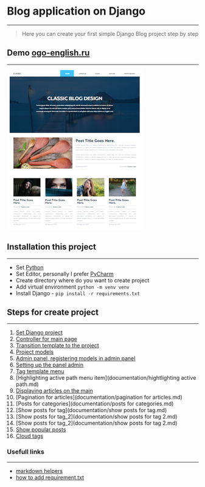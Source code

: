 # Blog application on Django

---
> Here you can create your first simple Django Blog project step by step

## Demo [ogo-english.ru](http://www.ogo-english.ru)

---

![blo_picture](documentation/img/1.png)


## Installation this project

---

- Set [Python](https://www.python.org/)
- Set Editor, personally I prefer [PyCharm](https://www.jetbrains.com/ru-ru/pycharm/)
- Create directory where do you want to create project
- Add virtual environment `python -m venv venv`
- Install Django - `pip install -r requirements.txt`

## Steps for create project

---

1. [Set Django project](documentation/set-django.md)
2. [Controller for main page](documentation/controller.md)
3. [Transition template to the project](documentation/transition.md)
4. [Project models](documentation/models.md)
5. [Admin panel, registering models in admin panel](documentation/admin-panel.md)
6. [Setting up the panel admin](documentation/setting-up-admin-panel.md)
7. [Tag template menu](documentation/setting-up-admin-panel.md)
8. [Highlighting active path menu item](documentation/hightlighting active path.md)
9. [Displaying articles on the main](documentation/displaying_articles_on_main.md)
10. [Pagination for articles](documentation/pagination for articles.md)
11. [Posts for categories](documentation/posts for categories.md)
12. [Show posts for tag](documentation/show posts for tag.md)
13. [Show posts for tag_2](documentation/show posts for tag 2.md)
14. [Show posts for tag_2](documentation/show posts for tag 2.md)
15. [Show popular posts](documentation/get-popular-posts.md)
16. [Cloud tags](documentation/get-tags.md)


### Usefull links

---

- [markdown helpers](documentation/md-helpers.md)
- [how to add requirement.txt](https://coderoad.ru/29938554/%D0%9A%D0%B0%D0%BA-%D1%81%D0%BE%D0%B7%D0%B4%D0%B0%D1%82%D1%8C-requirements-txt)


